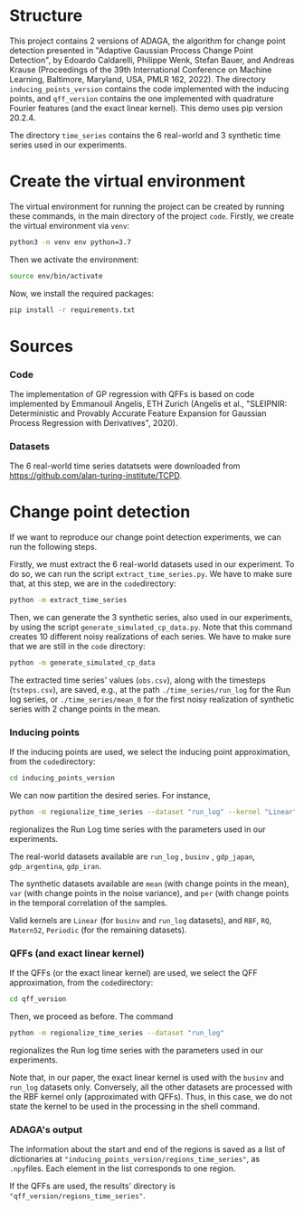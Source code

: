 # Structure

This project contains 2 versions of ADAGA, the algorithm for change point detection presented in "Adaptive Gaussian Process Change Point Detection", by Edoardo Caldarelli, Philippe Wenk, Stefan Bauer, and Andreas Krause (Proceedings of the 39th International Conference on Machine Learning, Baltimore, Maryland, USA, PMLR 162, 2022). The directory ```inducing_points_version``` contains the code implemented with the
inducing points, and ```qff_version``` contains the one implemented with quadrature
Fourier features (and the exact linear kernel). This demo uses pip version 20.2.4.

The directory 
```time_series``` contains the 6 real-world and 3 synthetic time series used in our experiments.

# Create the virtual environment

The virtual environment for running the project can be created by running these commands, in the main directory of the 
project ``code``. Firstly, we create the virtual environment via ```venv```:

```bash
python3 -m venv env python=3.7
```

Then we activate the environment:
```bash
source env/bin/activate
```
Now, we install the required packages:
```bash
pip install -r requirements.txt
```

# Sources

### Code
The implementation of GP regression with QFFs is based on code implemented by Emmanouil Angelis, 
ETH Zurich (Angelis et al., "SLEIPNIR: Deterministic and Provably Accurate Feature Expansion for Gaussian Process 
Regression with Derivatives", 2020).

### Datasets
The 6 real-world time series datatsets
were downloaded from https://github.com/alan-turing-institute/TCPD.
# Change point detection

If we want to reproduce our change point detection experiments, we can run the following steps.

Firstly, we must extract the 6 real-world datasets used in our experiment. To do so, 
we can run the script  ```extract_time_series.py```. We have to make sure that, at this step, we are in the ```code```directory:
```bash
python -m extract_time_series
```

Then, we can generate the 3 synthetic series, also used in our experiments, by using the script ```generate_simulated_cp_data.py```. Note that this command creates 10 different noisy realizations of each series. We have to make sure that we are still in the ```code``` directory:

```bash
python -m generate_simulated_cp_data
```

The extracted time series' values (```obs.csv```), along with the timesteps (```tsteps.csv```),
are saved, e.g., at the path ```./time_series/run_log``` for the Run log series, or ```./time_series/mean_0``` for the first noisy realization of synthetic series with 2 change points in the mean.

### Inducing points 

If the inducing points are used, we select the inducing point approximation, from the ```code```directory: 

```bash
cd inducing_points_version
```

We can now partition the desired series. For instance, 
```bash
python -m regionalize_time_series --dataset "run_log" --kernel "Linear"
```

regionalizes the Run Log time series with the parameters used in our experiments.

The real-world datasets available are ```run_log``` , ```businv``` , ```gdp_japan```, ```gdp_argentina```, ```gdp_iran```. 

The synthetic datasets available are ```mean``` (with change points in the mean), ```var```  (with change points in the noise variance), and ```per``` (with change points in the temporal correlation of the samples.

Valid kernels are ```Linear``` (for ```businv``` and ```run_log``` datasets), and ```RBF```, ```RQ```, ```Matern52```, ```Periodic``` (for the remaining datasets).

### QFFs (and exact linear kernel)

If the QFFs (or the exact linear kernel) are used, we select the QFF approximation, from the ```code```directory: 

```bash
cd qff_version
```

Then, we proceed as before. The command 

```bash
python -m regionalize_time_series --dataset "run_log" 
```

regionalizes the Run log time series with the parameters used in our experiments.

Note that, in our paper, the exact linear kernel is used with the ```businv``` and ```run_log``` datasets only. Conversely, all the other datasets are processed with the RBF kernel only (approximated with QFFs). Thus, in this case, we do not state the kernel to be used in the processing in the shell command.

### ADAGA's output

The information about the start and end of the regions is saved as a list of dictionaries at
```"inducing_points_version/regions_time_series"```, as ```.npy```files. Each element in the list corresponds to one region.

If the QFFs are used, the results' directory is ```"qff_version/regions_time_series"```.